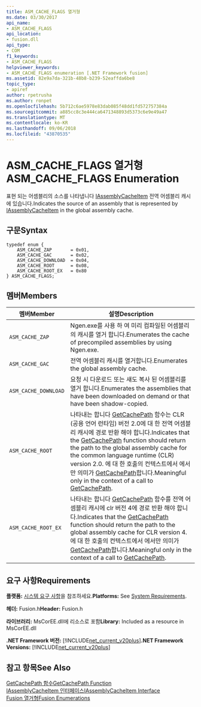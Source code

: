 ```yaml
---
title: ASM_CACHE_FLAGS 열거형
ms.date: 03/30/2017
api_name:
- ASM_CACHE_FLAGS
api_location:
- fusion.dll
api_type:
- COM
f1_keywords:
- ASM_CACHE_FLAGS
helpviewer_keywords:
- ASM_CACHE_FLAGS enumeration [.NET Framework fusion]
ms.assetid: 82e9a7da-321b-48b8-b239-52eaffda6be8
topic_type:
- apiref
author: rpetrusha
ms.author: ronpet
ms.openlocfilehash: 5b712c6ae5978e83dab085f48dd1fd572757384a
ms.sourcegitcommit: a885cc8c3e444ca6471348893d5373c6e9e49a47
ms.translationtype: MT
ms.contentlocale: ko-KR
ms.lasthandoff: 09/06/2018
ms.locfileid: "43870535"
---
```

# <a name="asmcacheflags-enumeration"></a><span data-ttu-id="f27eb-102">ASM_CACHE_FLAGS 열거형</span><span class="sxs-lookup"><span data-stu-id="f27eb-102">ASM_CACHE_FLAGS Enumeration</span></span>
<span data-ttu-id="f27eb-103">표현 되는 어셈블리의 소스를 나타냅니다 [IAssemblyCacheItem](../../../../docs/framework/unmanaged-api/fusion/iassemblycacheitem-interface.md) 전역 어셈블리 캐시에 있습니다.</span><span class="sxs-lookup"><span data-stu-id="f27eb-103">Indicates the source of an assembly that is represented by [IAssemblyCacheItem](../../../../docs/framework/unmanaged-api/fusion/iassemblycacheitem-interface.md) in the global assembly cache.</span></span>  
  
## <a name="syntax"></a><span data-ttu-id="f27eb-104">구문</span><span class="sxs-lookup"><span data-stu-id="f27eb-104">Syntax</span></span>  
  
```  
typedef enum {  
    ASM_CACHE_ZAP       = 0x01,  
    ASM_CACHE_GAC       = 0x02,  
    ASM_CACHE_DOWNLOAD  = 0x04,  
    ASM_CACHE_ROOT      = 0x08,  
    ASM_CACHE_ROOT_EX   = 0x80  
} ASM_CACHE_FLAGS;  
```  
  
## <a name="members"></a><span data-ttu-id="f27eb-105">멤버</span><span class="sxs-lookup"><span data-stu-id="f27eb-105">Members</span></span>  
  
|<span data-ttu-id="f27eb-106">멤버</span><span class="sxs-lookup"><span data-stu-id="f27eb-106">Member</span></span>|<span data-ttu-id="f27eb-107">설명</span><span class="sxs-lookup"><span data-stu-id="f27eb-107">Description</span></span>|  
|------------|-----------------|  
|`ASM_CACHE_ZAP`|<span data-ttu-id="f27eb-108">Ngen.exe를 사용 하 여 미리 컴파일된 어셈블리의 캐시를 열거 합니다.</span><span class="sxs-lookup"><span data-stu-id="f27eb-108">Enumerates the cache of precompiled assemblies by using Ngen.exe.</span></span>|  
|`ASM_CACHE_GAC`|<span data-ttu-id="f27eb-109">전역 어셈블리 캐시를 열거합니다.</span><span class="sxs-lookup"><span data-stu-id="f27eb-109">Enumerates the global assembly cache.</span></span>|  
|`ASM_CACHE_DOWNLOAD`|<span data-ttu-id="f27eb-110">요청 시 다운로드 또는 섀도 복사 된 어셈블리를 열거 합니다.</span><span class="sxs-lookup"><span data-stu-id="f27eb-110">Enumerates the assemblies that have been downloaded on demand or that have been shadow-copied.</span></span>|  
|`ASM_CACHE_ROOT`|<span data-ttu-id="f27eb-111">나타내는 합니다 [GetCachePath](../../../../docs/framework/unmanaged-api/fusion/getcachepath-function.md) 함수는 CLR (공용 언어 런타임) 버전 2.0에 대 한 전역 어셈블리 캐시에 경로 반환 해야 합니다.</span><span class="sxs-lookup"><span data-stu-id="f27eb-111">Indicates that the [GetCachePath](../../../../docs/framework/unmanaged-api/fusion/getcachepath-function.md) function should return the path to the global assembly cache for the common language runtime (CLR) version 2.0.</span></span> <span data-ttu-id="f27eb-112">에 대 한 호출의 컨텍스트에서 에서만 의미가 [GetCachePath](../../../../docs/framework/unmanaged-api/fusion/getcachepath-function.md)합니다.</span><span class="sxs-lookup"><span data-stu-id="f27eb-112">Meaningful only in the context of a call to [GetCachePath](../../../../docs/framework/unmanaged-api/fusion/getcachepath-function.md).</span></span>|  
|`ASM_CACHE_ROOT_EX`|<span data-ttu-id="f27eb-113">나타내는 합니다 [GetCachePath](../../../../docs/framework/unmanaged-api/fusion/getcachepath-function.md) 함수를 전역 어셈블리 캐시에 clr 버전 4에 경로 반환 해야 합니다.</span><span class="sxs-lookup"><span data-stu-id="f27eb-113">Indicates that the [GetCachePath](../../../../docs/framework/unmanaged-api/fusion/getcachepath-function.md) function should return the path to the global assembly cache for CLR version 4.</span></span> <span data-ttu-id="f27eb-114">에 대 한 호출의 컨텍스트에서 에서만 의미가 [GetCachePath](../../../../docs/framework/unmanaged-api/fusion/getcachepath-function.md)합니다.</span><span class="sxs-lookup"><span data-stu-id="f27eb-114">Meaningful only in the context of a call to [GetCachePath](../../../../docs/framework/unmanaged-api/fusion/getcachepath-function.md).</span></span>|  
  
## <a name="requirements"></a><span data-ttu-id="f27eb-115">요구 사항</span><span class="sxs-lookup"><span data-stu-id="f27eb-115">Requirements</span></span>  
 <span data-ttu-id="f27eb-116">**플랫폼:** [시스템 요구 사항](../../../../docs/framework/get-started/system-requirements.md)을 참조하세요.</span><span class="sxs-lookup"><span data-stu-id="f27eb-116">**Platforms:** See [System Requirements](../../../../docs/framework/get-started/system-requirements.md).</span></span>  
  
 <span data-ttu-id="f27eb-117">**헤더:** Fusion.h</span><span class="sxs-lookup"><span data-stu-id="f27eb-117">**Header:** Fusion.h</span></span>  
  
 <span data-ttu-id="f27eb-118">**라이브러리:** MsCorEE.dll에 리소스로 포함</span><span class="sxs-lookup"><span data-stu-id="f27eb-118">**Library:** Included as a resource in MsCorEE.dll</span></span>  
  
 <span data-ttu-id="f27eb-119">**.NET Framework 버전:** [!INCLUDE[net_current_v20plus](../../../../includes/net-current-v20plus-md.md)]</span><span class="sxs-lookup"><span data-stu-id="f27eb-119">**.NET Framework Versions:** [!INCLUDE[net_current_v20plus](../../../../includes/net-current-v20plus-md.md)]</span></span>  
  
## <a name="see-also"></a><span data-ttu-id="f27eb-120">참고 항목</span><span class="sxs-lookup"><span data-stu-id="f27eb-120">See Also</span></span>  
 [<span data-ttu-id="f27eb-121">GetCachePath 함수</span><span class="sxs-lookup"><span data-stu-id="f27eb-121">GetCachePath Function</span></span>](../../../../docs/framework/unmanaged-api/fusion/getcachepath-function.md)  
 [<span data-ttu-id="f27eb-122">IAssemblyCacheItem 인터페이스</span><span class="sxs-lookup"><span data-stu-id="f27eb-122">IAssemblyCacheItem Interface</span></span>](../../../../docs/framework/unmanaged-api/fusion/iassemblycacheitem-interface.md)  
 [<span data-ttu-id="f27eb-123">Fusion 열거형</span><span class="sxs-lookup"><span data-stu-id="f27eb-123">Fusion Enumerations</span></span>](../../../../docs/framework/unmanaged-api/fusion/fusion-enumerations.md)
